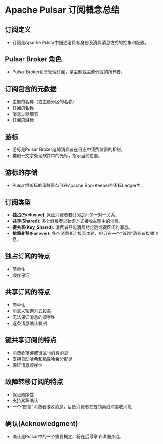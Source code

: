 # Apache Pulsar 订阅概念总结

## 订阅定义

- 订阅是Apache Pulsar中描述消费者身份及消费消息方式的抽象和配置。

## Pulsar Broker 角色

- Pulsar Broker负责管理订阅，是主题或主题分区的所有者。

## 订阅包含的元数据

- 主题的名称（或主题分区的名称）
- 订阅的名称
- 消息过期细节
- 订阅的游标

## 游标

- 游标是Pulsar Broker追踪消费者在日志中消费位置的机制。
- 类似于文字处理软件中的光标，指示当前位置。

## 游标的存储

- Pulsar将游标的偏移量存储在Apache BookKeeper的游标Ledger中。

## 订阅类型

- **独占(Exclusive)**: 保证消费者和订阅之间的一对一关系。
- **共享(Shared)**: 多个消费者以轮询方式接收主题中的消息。
- **键共享(Key_Shared)**: 消费者只能消费特定键或键区间的消息。
- **故障转移(Failover)**: 多个消费者连接至主题，但只有一个“首领”消费者接收消息。

## 独占订阅的特点

- 简单性
- 顺序保证

## 共享订阅的特点

- 简单性
- 消息以轮询方式投递
- 无法保证消息的顺序性
- 逐条消息确认机制

## 键共享订阅的特点

- 消费者按键或键区间消费消息
- 支持自动哈希和粘性哈希分配键
- 保证消息顺序性

## 故障转移订阅的特点

- 保证顺序性
- 支持累积确认
- 一个“首领”消费者接收消息，后备消费者在首领离线时接收消息

## 确认(Acknowledgment)

- 确认是Pulsar中的一个重要概念，将在后续章节详细介绍。
